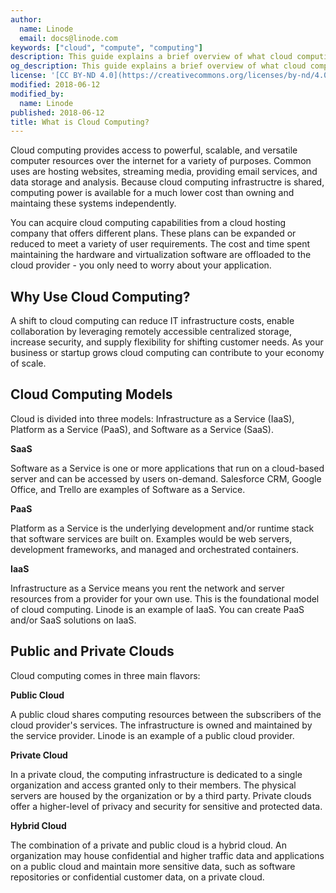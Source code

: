 ```yaml
---
author:
  name: Linode
  email: docs@linode.com
keywords: ["cloud", "compute", "computing"]
description: This guide explains a brief overview of what cloud computing is and why you should use it.
og_description: This guide explains a brief overview of what cloud computing is and why you should use it.
license: '[CC BY-ND 4.0](https://creativecommons.org/licenses/by-nd/4.0)'
modified: 2018-06-12
modified_by:
  name: Linode
published: 2018-06-12
title: What is Cloud Computing?
---
```


Cloud computing provides access to powerful, scalable, and versatile computer resources over the internet for a variety of purposes. Common uses are hosting websites, streaming media, providing email services, and data storage and analysis. Because cloud computing infrastructre is shared, computing power is available for a much lower cost than owning and maintaing these systems independently.

You can acquire cloud computing capabilities from a cloud hosting company that offers different plans. These plans can be expanded or reduced to meet a variety of user requirements. The cost and time spent maintaining the hardware and virtualization software are offloaded to the cloud provider - you only need to worry about your application.

## Why Use Cloud Computing?

A shift to cloud computing can reduce IT infrastructure costs, enable collaboration by leveraging remotely accessible centralized storage, increase security, and supply flexibility for shifting customer needs. As your business or startup grows cloud computing can contribute to your economy of scale.

## Cloud Computing Models

Cloud is divided into three models: Infrastructure as a Service (IaaS), Platform as a Service (PaaS), and Software as a Service (SaaS).

**SaaS**

Software as a Service is one or more applications that run on a cloud-based server and can be accessed by users on-demand. Salesforce CRM, Google Office, and Trello are examples of Software as a Service.

**PaaS**

Platform as a Service is the underlying development and/or runtime stack that software services are built on. Examples would be web servers, development frameworks, and managed and orchestrated containers.

**IaaS**

Infrastructure as a Service means you rent the network and server resources from a provider for your own use. This is the foundational model of cloud computing. Linode is an example of IaaS. You can create PaaS and/or SaaS solutions on IaaS.

## Public and Private Clouds

Cloud computing comes in three main flavors:

**Public Cloud**

A public cloud shares computing resources between the subscribers of the cloud provider's services. The infrastructure is owned and maintained by the service provider. Linode is an example of a public cloud provider.

**Private Cloud**

In a private cloud, the computing infrastructure is dedicated to a single organization and access granted only to their members. The physical servers are housed by the organization or by a third party. Private clouds offer a higher-level of privacy and security for sensitive and protected data.

**Hybrid Cloud**

The combination of a private and public cloud is a hybrid cloud. An organization may house confidential and higher traffic data and applications on a public cloud and maintain more sensitive data, such as software repositories or confidential customer data, on a private cloud.
